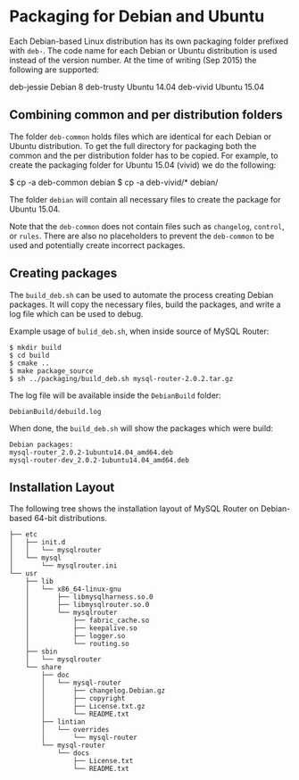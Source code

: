 
Packaging for Debian and Ubuntu
===============================

Each Debian-based Linux distribution has its own packaging folder prefixed
with `deb-`. The code name for each Debian or Ubuntu distribution
is used instead of the version number. At the time of writing (Sep 2015)
the following are supported:

  deb-jessie  Debian 8
  deb-trusty  Ubuntu 14.04
  deb-vivid   Ubuntu 15.04

Combining common and per distribution folders
---------------------------------------------

The folder `deb-common` holds files which are identical for each Debian
or Ubuntu distribution. To get the full directory for packaging both the
common and the per distribution folder has to be copied. For example,
to create the packaging folder for Ubuntu 15.04 (vivid) we do the
following:

  $ cp -a deb-common debian
  $ cp -a deb-vivid/* debian/

The folder `debian` will contain all necessary files to create the package
for Ubuntu 15.04.

Note that the `deb-common` does not contain files such as `changelog`,
`control`, or `rules`. There are also no placeholders to prevent the
`deb-common` to be used and potentially create incorrect packages.

Creating packages
-----------------

The `build_deb.sh` can be used to automate the process creating Debian
packages. It will copy the necessary files, build the packages, and
write a log file which can be used to debug.

Example usage of `bulid_deb.sh`, when inside source of MySQL Router:

    $ mkdir build
    $ cd build
    $ cmake ..
    $ make package_source
    $ sh ../packaging/build_deb.sh mysql-router-2.0.2.tar.gz

The log file will be available inside the `DebianBuild` folder:

    DebianBuild/debuild.log

When done, the `build_deb.sh` will show the packages which were build:

    Debian packages:
    mysql-router_2.0.2-1ubuntu14.04_amd64.deb
    mysql-router-dev_2.0.2-1ubuntu14.04_amd64.deb

Installation Layout
-------------------

The following tree shows the installation layout of MySQL Router on
Debian-based 64-bit distributions.

    ├── etc
    │   ├── init.d
    │   │   └── mysqlrouter
    │   └── mysql
    │       └── mysqlrouter.ini
    └── usr
        ├── lib
        │   └── x86_64-linux-gnu
        │       ├── libmysqlharness.so.0
        │       ├── libmysqlrouter.so.0
        │       └── mysqlrouter
        │           ├── fabric_cache.so
        │           ├── keepalive.so
        │           ├── logger.so
        │           └── routing.so
        ├── sbin
        │   └── mysqlrouter
        └── share
            ├── doc
            │   └── mysql-router
            │       ├── changelog.Debian.gz
            │       ├── copyright
            │       ├── License.txt.gz
            │       └── README.txt
            ├── lintian
            │   └── overrides
            │       └── mysql-router
            └── mysql-router
                └── docs
                    ├── License.txt
                    └── README.txt
